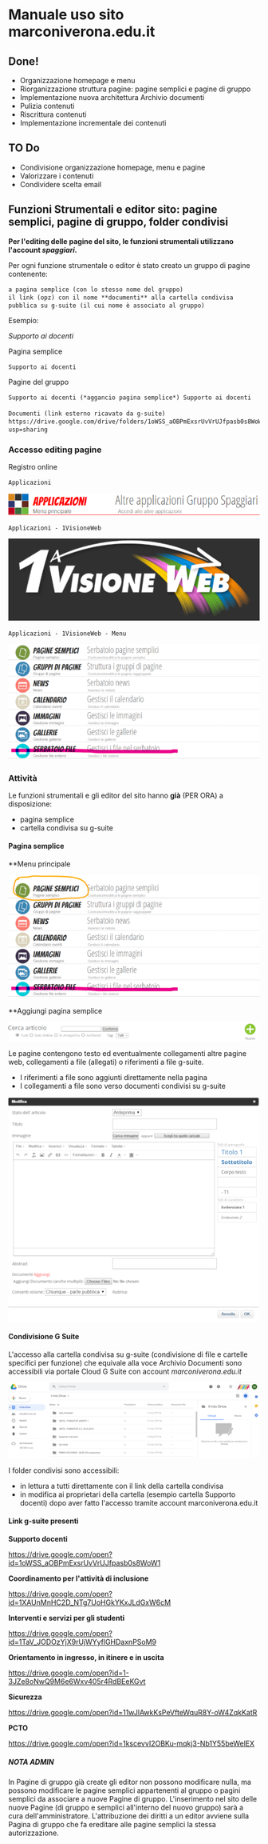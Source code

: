 # Manuale uso sito marconiverona.edu.it

## Done!

*	Organizzazione homepage e menu
*	Riorganizzazione struttura pagine: pagine semplici e pagine di gruppo
*	Implementazione nuova architettura Archivio documenti
*	Pulizia contenuti
*	Riscrittura contenuti
*	Implementazione incrementale dei contenuti

## TO Do

*	Condivisione organizzazione homepage, menu e pagine
*	Valorizzare i contenuti
* 	Condividere scelta email


## Funzioni Strumentali e editor sito: pagine semplici, pagine di gruppo, folder condivisi 

**Per l'editing delle pagine del sito, le funzioni strumentali utilizzano l'account *spaggiari*.**

Per ogni funzione strumentale o editor è stato creato un gruppo di pagine contenente:

	a pagina semplice (con lo stesso nome del gruppo)
	il link (opz) con il nome **documenti** alla cartella condivisa pubblica su g-suite (il cui nome è associato al gruppo)
	
Esempio:

*Supporto ai docenti*

Pagina semplice

	Supporto ai docenti
	
Pagine del gruppo

	Supporto ai docenti (*aggancio pagina semplice*) Supporto ai docenti 
		
	Documenti (link esterno ricavato da g-suite) https://drive.google.com/drive/folders/1oWSS_aOBPmExsrUvVrUJfpasb0s8WoW1?usp=sharing


### Accesso editing pagine

Registro online

	Applicazioni

![testo alt](../images/applicazioni.png "Applicazioni ")

	Applicazioni - 1VisioneWeb

![testo alt](../images/1visioneweb.png "1a VisioneWeb")

	Applicazioni - 1VisioneWeb - Menu
	
![testo alt](../images/menu_editor.png "Menu Editor")

### Attività

Le funzioni strumentali e gli editor del sito hanno **già** (PER ORA) a disposizione:

*	pagina semplice
*	cartella condivisa su g-suite 

#### Pagina semplice

**Menu principale

![testo alt](../images/pagine_semplici.png "Pagine semplici")

**Aggiungi pagina semplice

![testo alt](../images/pagine_semplici_nuovo.png "Nuova")

Le pagine contengono testo ed eventualmente collegamenti altre pagine web, collegamenti a file (allegati) o riferimenti a file g-suite.

*	I riferimenti a file sono aggiunti direttamente nella pagina 
*	I collegamenti a file sono verso documenti condivisi su g-suite

![testo alt](../images/crea_pagina_semplice.png "Crea pagina semplice")
 
#### Condivisione G Suite

L'accesso alla cartella condivisa su g-suite (condivisione di file e cartelle specifici per funzione) che equivale alla voce Archivio Documenti sono accessibili via portale Cloud G Suite con account *marconiverona.edu.it*

![testo alt](../images/cartella_condivisa_gsuite.png "Cartella condivisa G Suite ")

I folder condivisi sono accessibili:

*	in lettura a tutti direttamente con il link della cartella condivisa 
*	in modifica ai proprietari della cartella (esempio cartella Supporto docenti) dopo aver fatto l'accesso tramite account marconiverona.edu.it


#### Link g-suite presenti
 
**Supporto docenti**

https://drive.google.com/open?id=1oWSS_aOBPmExsrUvVrUJfpasb0s8WoW1

**Coordinamento per l'attività di inclusione**

https://drive.google.com/open?id=1XAUnMnHC2D_NTg7UoHGkYKxJLdGxW6cM

**Interventi e servizi per gli studenti**

https://drive.google.com/open?id=1TaV_JODOzYjX9rUjWYyflGHDaxnPSoM9

**Orientamento in ingresso, in itinere e in uscita**

https://drive.google.com/open?id=1-3JZe8oNwQ9M6e6Wxv405r4RdBEeKGvt

**Sicurezza**

https://drive.google.com/open?id=11wJlAwkKsPeVfteWquR8Y-oW4ZqkKatR

**PCTO**

https://drive.google.com/open?id=1kscevvI2OBKu-mqkj3-Nb1Y55beWelEX

##### NOTA ADMIN

In Pagine di gruppo già create gli editor non possono modificare nulla, ma possono modificare le pagine semplici appartenenti al gruppo o pagini semplici da associare a nuove Pagine di gruppo. 
L'inserimento nel sito delle nuove Pagine (di gruppo e semplici all'interno del nuovo gruppo) sarà a cura dell'amministratore.
L'attribuzione dei diritti a un editor avviene sulla Pagina di gruppo che fa ereditare alle pagine semplici la stessa autorizzazione.


